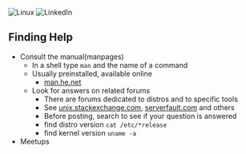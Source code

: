 ![Linux](https://img.shields.io/badge/Linux-FCC624?style=for-the-badge&logo=linux&logoColor=black)
![LinkedIn](https://img.shields.io/badge/linkedin-%230077B5.svg?style=for-the-badge&logo=linkedin&logoColor=white)
## Finding Help
- Consult the manual(manpages)
  - In a shell type `man` and the name of a command
  - Usually preinstalled, available online
    - [man.he.net](https://man.he.net)
  - Look for answers on related forums
    - There are forums dedicated to distros and to specific tools
    - See [unix.stackexchange.com](https://unix.stackexchange.com), [serverfault.com](https://serverfault.com) and others
    - Before posting, search to see if your question is answered
    - find distro version `cat /etc/*release`
    - find kernel version `uname -a`
- Meetups
